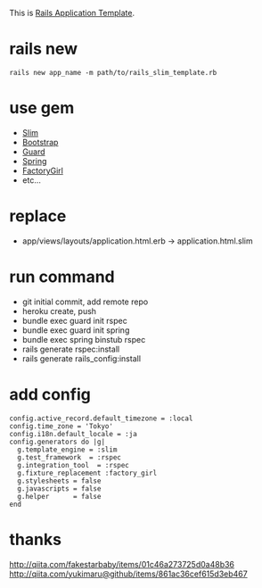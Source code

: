 This is [Rails Application Template](http://guides.rubyonrails.org/rails_application_templates.html).

# rails new
``rails new app_name -m path/to/rails_slim_template.rb``

# use gem
* [Slim](http://slim-lang.com/)
* [Bootstrap](http://getbootstrap.com/)
* [Guard](http://guardgem.org/)
* [Spring](https://github.com/rails/spring)
* [FactoryGirl](https://github.com/thoughtbot/factory_girl)
* etc...

# replace
* app/views/layouts/application.html.erb -> application.html.slim

# run command
* git initial commit, add remote repo
* heroku create, push
* bundle exec guard init rspec
* bundle exec guard init spring
* bundle exec spring binstub rspec
* rails generate rspec:install
* rails generate rails_config:install

# add config
```
config.active_record.default_timezone = :local
config.time_zone = 'Tokyo'
config.i18n.default_locale = :ja
config.generators do |g|
  g.template_engine = :slim
  g.test_framework  = :rspec
  g.integration_tool  = :rspec
  g.fixture_replacement :factory_girl
  g.stylesheets = false
  g.javascripts = false
  g.helper      = false
end
```

# thanks
http://qiita.com/fakestarbaby/items/01c46a273725d0a48b36  
http://qiita.com/yukimaru@github/items/861ac36cef615d3eb467
